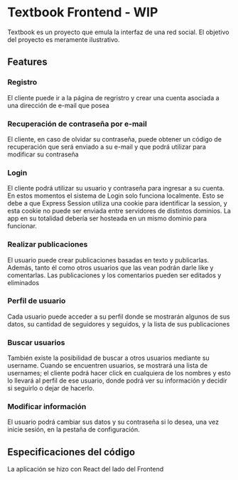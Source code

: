 # Textbook Frontend - WIP

Textbook es un proyecto que emula la interfaz de una red social.
El objetivo del proyecto es meramente ilustrativo.

## Features

### Registro

El cliente puede ir a la página de regristro y crear una cuenta asociada a una dirección de e-mail que posea

### Recuperación de contraseña por e-mail

El cliente, en caso de olvidar su contraseña, puede obtener un código de recuperación que será enviado a su e-mail y que podrá utilizar para modificar su contraseña

### Login

El cliente podrá utilizar su usuario y contraseña para ingresar a su cuenta.
En estos momentos el sistema de Login solo funciona localmente. Esto se debe a que Express Session utiliza una cookie para identificar la session, y esta cookie no puede ser enviada entre servidores de distintos dominios. La app en su totalidad debería ser hosteada en un mismo dominio para funcionar.

### Realizar publicaciones

El usuario puede crear publicaciones basadas en texto y publicarlas. Además, tanto él como otros usuarios que las vean podrán darle like y comentarlas. Las publicaciones y los comentarios pueden ser editados y eliminados

### Perfil de usuario

Cada usuario puede acceder a su perfil donde se mostrarán algunos de sus datos, su cantidad de seguidores y seguidos, y la lista de sus publicaciones

### Buscar usuarios

También existe la posibilidad de buscar a otros usuarios mediante su username. Cuando se encuentren usuarios, se mostrará una lista de usernames; el cliente podrá hacer click en cualquiera de los nombres y esto lo llevará al perfil de ese usuario, donde podrá ver su información y decidir si seguirlo o dejar de hacerlo.

### Modificar información

El usuario podrá cambiar sus datos y su contraseña si lo desea, una vez inicie sesión, en la pestaña de configuración.

## Especificaciones del código

La aplicación se hizo con React del lado del Frontend
